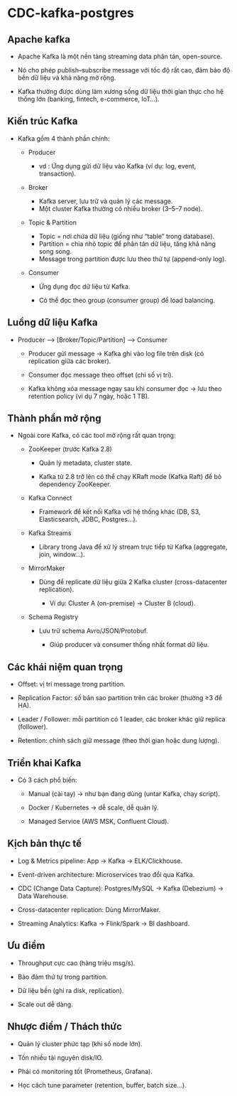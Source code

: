 # CDC-kafka-postgres
## Apache kafka
- Apache Kafka là một nền tảng streaming data phân tán, open-source.

- Nó cho phép publish–subscribe message với tốc độ rất cao, đảm bảo độ bền dữ liệu và khả năng mở rộng.

- Kafka thường được dùng làm xương sống dữ liệu thời gian thực cho hệ thống lớn (banking, fintech, e-commerce, IoT…).

## Kiến trúc Kafka

- Kafka gồm 4 thành phần chính:

  + Producer

    + vd : Ứng dụng gửi dữ liệu vào Kafka (ví dụ: log, event, transaction).

  + Broker
    + Kafka server, lưu trữ và quản lý các message.
    + Một cluster Kafka thường có nhiều broker (3–5–7 node).

  + Topic & Partition
    + Topic = nơi chứa dữ liệu (giống như “table” trong database).
    + Partition = chia nhỏ topic để phân tán dữ liệu, tăng khả năng song song.
    + Message trong partition được lưu theo thứ tự (append-only log).

  + Consumer

    + Ứng dụng đọc dữ liệu từ Kafka.

    + Có thể đọc theo group (consumer group) để load balancing.

## Luồng dữ liệu Kafka
- Producer --> [Broker/Topic/Partition] --> Consumer

    + Producer gửi message → Kafka ghi vào log file trên disk (có replication giữa các broker).

    + Consumer đọc message theo offset (chỉ số vị trí).

    + Kafka không xóa message ngay sau khi consumer đọc → lưu theo retention policy (ví dụ 7 ngày, hoặc 1 TB).

## Thành phần mở rộng

- Ngoài core Kafka, có các tool mở rộng rất quan trọng:

    + ZooKeeper (trước Kafka 2.8)

      + Quản lý metadata, cluster state.

      + Kafka từ 2.8 trở lên có thể chạy KRaft mode (Kafka Raft) để bỏ dependency ZooKeeper.

    + Kafka Connect

      + Framework để kết nối Kafka với hệ thống khác (DB, S3, Elasticsearch, JDBC, Postgres…).

    + Kafka Streams

      + Library trong Java để xử lý stream trực tiếp từ Kafka (aggregate, join, window…).

    + MirrorMaker

      + Dùng để replicate dữ liệu giữa 2 Kafka cluster (cross-datacenter replication).

        + Ví dụ: Cluster A (on-premise) → Cluster B (cloud).

    + Schema Registry

      + Lưu trữ schema Avro/JSON/Protobuf.

        + Giúp producer và consumer thống nhất format dữ liệu.

## Các khái niệm quan trọng

- Offset: vị trí message trong partition.

- Replication Factor: số bản sao partition trên các broker (thường ≥3 để HA).

- Leader / Follower: mỗi partition có 1 leader, các broker khác giữ replica (follower).

- Retention: chính sách giữ message (theo thời gian hoặc dung lượng).

## Triển khai Kafka

- Có 3 cách phổ biến:

    + Manual (cài tay) → như bạn đang dùng (untar Kafka, chạy script).

    + Docker / Kubernetes → dễ scale, dễ quản lý.

    + Managed Service (AWS MSK, Confluent Cloud).

## Kịch bản thực tế

- Log & Metrics pipeline: App → Kafka → ELK/Clickhouse.

- Event-driven architecture: Microservices trao đổi qua Kafka.

- CDC (Change Data Capture): Postgres/MySQL → Kafka (Debezium) → Data Warehouse.

- Cross-datacenter replication: Dùng MirrorMaker.

- Streaming Analytics: Kafka → Flink/Spark → BI dashboard.

## Ưu điểm

- Throughput cực cao (hàng triệu msg/s).

- Bảo đảm thứ tự trong partition.

- Dữ liệu bền (ghi ra disk, replication).

- Scale out dễ dàng.

## Nhược điểm / Thách thức

- Quản lý cluster phức tạp (khi số node lớn).

- Tốn nhiều tài nguyên disk/IO.

- Phải có monitoring tốt (Prometheus, Grafana).

- Học cách tune parameter (retention, buffer, batch size…).

